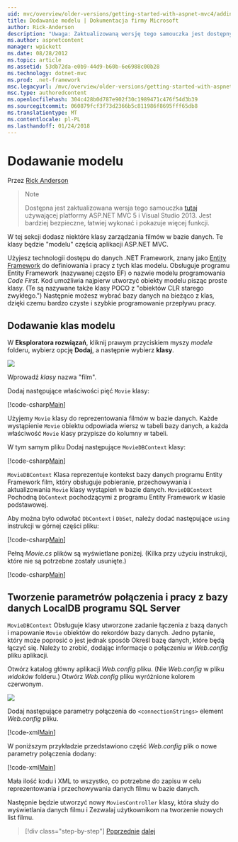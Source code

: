 ```yaml
---
uid: mvc/overview/older-versions/getting-started-with-aspnet-mvc4/adding-a-model
title: Dodawanie modelu | Dokumentacja firmy Microsoft
author: Rick-Anderson
description: "Uwaga: Zaktualizowaną wersję tego samouczka jest dostępnych tutaj używającej platformy ASP.NET MVC 5 i Visual Studio 2013. Jest bardziej bezpieczne, znacznie prostsza do wykonania i demonstracją..."
ms.author: aspnetcontent
manager: wpickett
ms.date: 08/28/2012
ms.topic: article
ms.assetid: 53db72da-e0b9-44d9-b60b-6e6988c00b28
ms.technology: dotnet-mvc
ms.prod: .net-framework
msc.legacyurl: /mvc/overview/older-versions/getting-started-with-aspnet-mvc4/adding-a-model
msc.type: authoredcontent
ms.openlocfilehash: 304c428b0d787e902f30c1989471c476f54d3b39
ms.sourcegitcommit: 060879fcf3f73d2366b5c811986f8695fff65db8
ms.translationtype: MT
ms.contentlocale: pl-PL
ms.lasthandoff: 01/24/2018
---
```

<a name="adding-a-model"></a>Dodawanie modelu
====================
Przez [Rick Anderson](https://github.com/Rick-Anderson)

> > [!NOTE]
> > Dostępna jest zaktualizowana wersja tego samouczka [tutaj](../../getting-started/introduction/getting-started.md) używającej platformy ASP.NET MVC 5 i Visual Studio 2013. Jest bardziej bezpieczne, łatwiej wykonać i pokazuje więcej funkcji.


W tej sekcji dodasz niektóre klasy zarządzania filmów w bazie danych. Te klasy będzie &quot;modelu&quot; częścią aplikacji ASP.NET MVC.

Użyjesz technologii dostępu do danych .NET Framework, znany jako [Entity Framework](https://msdn.microsoft.com/library/bb399572(VS.110).aspx) do definiowania i pracy z tych klas modelu. Obsługuje programu Entity Framework (nazywanej często EF) o nazwie modelu programowania *Code First*. Kod umożliwia najpierw utworzyć obiekty modelu pisząc proste klasy. (Te są nazywane także klasy POCO z &quot;obiektów CLR starego zwykłego.&quot;) Następnie możesz wybrać bazy danych na bieżąco z klas, dzięki czemu bardzo czyste i szybkie programowanie przepływu pracy.

## <a name="adding-model-classes"></a>Dodawanie klas modelu

W **Eksploratora rozwiązań**, kliknij prawym przyciskiem myszy *modele* folderu, wybierz opcję **Dodaj**, a następnie wybierz **klasy**.

![](adding-a-model/_static/image1.png)

Wprowadź *klasy* nazwa &quot;film&quot;.

Dodaj następujące właściwości pięć `Movie` klasy:

[!code-csharp[Main](adding-a-model/samples/sample1.cs)]

Użyjemy `Movie` klasy do reprezentowania filmów w bazie danych. Każde wystąpienie `Movie` obiektu odpowiada wiersz w tabeli bazy danych, a każda właściwość `Movie` klasy przypisze do kolumny w tabeli.

W tym samym pliku Dodaj następujące `MovieDBContext` klasy:

[!code-csharp[Main](adding-a-model/samples/sample2.cs)]

`MovieDBContext` Klasa reprezentuje kontekst bazy danych programu Entity Framework film, który obsługuje pobieranie, przechowywania i aktualizowania `Movie` klasy wystąpień w bazie danych. `MovieDBContext` Pochodną `DbContext` pochodzącymi z programu Entity Framework w klasie podstawowej.

Aby można było odwołać `DbContext` i `DbSet`, należy dodać następujące `using` instrukcji w górnej części pliku:

[!code-csharp[Main](adding-a-model/samples/sample3.cs)]

Pełną *Movie.cs* plików są wyświetlane poniżej. (Kilka przy użyciu instrukcji, które nie są potrzebne zostały usunięte.)

[!code-csharp[Main](adding-a-model/samples/sample4.cs)]

## <a name="creating-a-connection-string-and-working-with-sql-server-localdb"></a>Tworzenie parametrów połączenia i pracy z bazy danych LocalDB programu SQL Server

`MovieDBContext` Obsługuje klasy utworzone zadanie łączenia z bazą danych i mapowanie `Movie` obiektów do rekordów bazy danych. Jedno pytanie, który może poprosić o jest jednak sposób Określ bazę danych, które będą łączyć się. Należy to zrobić, dodając informacje o połączeniu w *Web.config* pliku aplikacji.

Otwórz katalog główny aplikacji *Web.config* pliku. (Nie *Web.config* w pliku *widoków* folderu.) Otwórz *Web.config* pliku wyróżnione kolorem czerwonym.

![](adding-a-model/_static/image2.png)

Dodaj następujące parametry połączenia do `<connectionStrings>` element *Web.config* pliku.

[!code-xml[Main](adding-a-model/samples/sample5.xml)]

W poniższym przykładzie przedstawiono część *Web.config* plik o nowe parametry połączenia dodany:

[!code-xml[Main](adding-a-model/samples/sample6.xml?highlight=6-9)]

Mała ilość kodu i XML to wszystko, co potrzebne do zapisu w celu reprezentowania i przechowywania danych filmu w bazie danych.

Następnie będzie utworzyć nowy `MoviesController` klasy, która służy do wyświetlania danych filmu i Zezwalaj użytkownikom na tworzenie nowych list filmu.

>[!div class="step-by-step"]
[Poprzednie](adding-a-view.md)
[dalej](accessing-your-models-data-from-a-controller.md)

